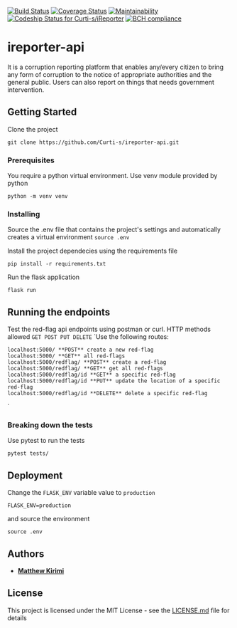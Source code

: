 [![Build Status](https://travis-ci.org/Curti-s/ireporter-api.svg?branch=develop)](https://travis-ci.org/Curti-s/ireporter-api) [![Coverage Status](https://coveralls.io/repos/github/Curti-s/ireporter-api/badge.svg?branch=develop)](https://coveralls.io/github/Curti-s/ireorter-api?branch=develop) [![Maintainability](https://api.codeclimate.com/v1/badges/1096ea8fa9ab65d34be4/maintainability)](https://codeclimate.com/github/Curti-s/ireporter-api/maintainability)  [ ![Codeship Status for Curti-s/iReporter](https://app.codeship.com/projects/ffbb4340-d7b8-0136-f968-1a3619919e04/status?branch=develop)](https://app.codeship.com/projects/317154) [![BCH compliance](https://bettercodehub.com/edge/badge/Curti-s/ireporter-api?branch=develop)](https://bettercodehub.com/)

# ireporter-api

It is a corruption reporting platform that enables any/every citizen to bring any form of corruption to the notice of appropriate authorities and the general public. Users can also report on things that needs government intervention.


## Getting Started

Clone the project

`git clone https://github.com/Curti-s/ireporter-api.git`


### Prerequisites

You require a python virtual environment. Use venv module provided by python

`python -m venv venv`

### Installing

Source the .env file that contains the project's settings and automatically creates a 
virtual environment
`source .env`

Install the project dependecies using the requirements file

`pip install -r requirements.txt`

Run the flask application

`flask run`


## Running the endpoints

Test the red-flag api endpoints using postman or curl. HTTP methods allowed `GET POST PUT DELETE`
`Use the following routes:
    
    localhost:5000/ **POST** create a new red-flag
    localhost:5000/ **GET** all red-flags
    localhost:5000/redflag/ **POST** create a red-flag
    localhost:5000/redflag/ **GET** get all red-flags
    localhost:5000/redflag/id **GET** a specific red-flag
    localhost:5000/redflag/id **PUT** update the location of a specific red-flag 
    localhost:5000/redflag/id **DELETE** delete a specific red-flag

`


### Breaking down the tests

Use pytest to run the tests

`pytest tests/`




## Deployment

Change the `FLASK_ENV` variable value to `production` 

`FLASK_ENV=production`

and source the environment

`source .env`

## Authors

* [**Matthew Kirimi**](https://github.com/Curti-s)


## License

This project is licensed under the MIT License - see the [LICENSE.md](LICENSE.md) file for details



